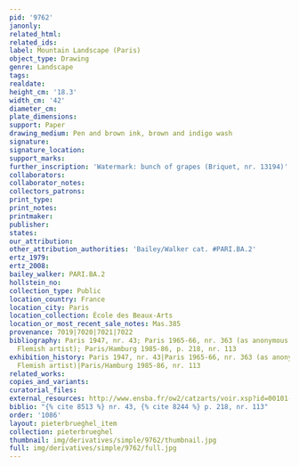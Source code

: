 ```yaml
---
pid: '9762'
janonly: 
related_html: 
related_ids: 
label: Mountain Landscape (Paris)
object_type: Drawing
genre: Landscape
tags: 
realdate: 
height_cm: '18.3'
width_cm: '42'
diameter_cm: 
plate_dimensions: 
support: Paper
drawing_medium: Pen and brown ink, brown and indigo wash
signature: 
signature_location: 
support_marks: 
further_inscription: 'Watermark: bunch of grapes (Briquet, nr. 13194)'
collaborators: 
collaborator_notes: 
collectors_patrons: 
print_type: 
print_notes: 
printmaker: 
publisher: 
states: 
our_attribution: 
other_attribution_authorities: 'Bailey/Walker cat. #PARI.BA.2'
ertz_1979: 
ertz_2008: 
bailey_walker: PARI.BA.2
hollstein_no: 
collection_type: Public
location_country: France
location_city: Paris
location_collection: École des Beaux-Arts
location_or_most_recent_sale_notes: Mas.385
provenance: 7019|7020|7021|7022
bibliography: Paris 1947, nr. 43; Paris 1965-66, nr. 363 (as anonymous late 16th-century
  Flemish artist); Paris/Hamburg 1985-86, p. 218, nr. 113
exhibition_history: Paris 1947, nr. 43|Paris 1965-66, nr. 363 (as anonymous late 16th-century
  Flemish artist)|Paris/Hamburg 1985-86, nr. 113
related_works: 
copies_and_variants: 
curatorial_files: 
external_resources: http://www.ensba.fr/ow2/catzarts/voir.xsp?id=00101-23828&qid=sdx_q2&n=14&sf=&e=
biblio: "{% cite 8513 %} nr. 43, {% cite 8244 %} p. 218, nr. 113"
order: '1086'
layout: pieterbrueghel_item
collection: pieterbrueghel
thumbnail: img/derivatives/simple/9762/thumbnail.jpg
full: img/derivatives/simple/9762/full.jpg
---
```

